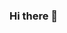 ### Hi there 👋

<!--
**oberoimuskaan25/oberoimuskaan25** is a ✨ _special_ ✨ repository because its `README.md` (this file) appears on your GitHub profile.

Here are some ideas to get you started:

- 🔭 I’m currently working on a real-world data set of Average SAT scores. My research explores the relationship between the proportion of Asian and Hispanic population and average SAT Math scores in NYC public schools using tools like regression and machine learning to control for effect of location, Income, etc. 
- 🌱 I’m currently learning modeling and analytics for Big Data
- 📫 How to reach me: muskaan.oberoi@mail.utoronto.ca
- 😄 Pronouns: she/her
- ⚡ Fun fact: I have been swimming since the age of 5!
-->
